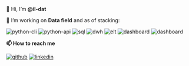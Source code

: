 👋 Hi, I’m **@il-dat**

👀 I’m working on **Data field** and as of stacking:

![python-cli](https://img.shields.io/badge/CLI-Python-FFCE3E?style=flat-square&labelColor=14354C&logo=python&logoColor=white)
![python-api](https://img.shields.io/badge/API-Python-green?style=flat-square&labelColor=14354C&logo=python&logoColor=white)
![sql](https://img.shields.io/badge/Query-SQL-FFCE3E?style=flat-square&labelColor=14354C&logo=sql&logoColor=white)
![dwh](https://img.shields.io/badge/DWH-Snowflake-9cf?style=flat-square&logo=snowflake&logoColor=white)
![elt](https://img.shields.io/badge/ELT-dbt-FF694B?style=flat-square&logo=dbt&logoColor=FF694B)
![dashboard](https://img.shields.io/badge/BI-PowerBI-yellow?style=flat-square&logo=PowerBI&logoColor=yellow)
![dashboard](https://img.shields.io/badge/BI-OpenSource-lightgrey?style=flat-square&logo=OpenSource&logoColor=lightgrey)


**📫 How to reach me**

[![github](https://img.shields.io/badge/Github\/datnguye-black?style=for-the-badge&logo=github&logoColor=white)](https://github.com/datnguye)
[![linkedin](https://img.shields.io/badge/LinkedIn\/tuiladat-0077B5?style=for-the-badge&logo=linkedin&logoColor=white)](https://www.linkedin.com/in/tuiladat/)

